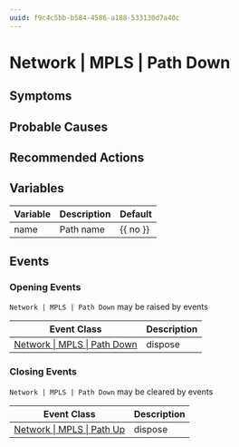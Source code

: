 ```yaml
---
uuid: f9c4c5bb-b584-4586-a188-533130d7a40c
---
```

# Network | MPLS | Path Down

## Symptoms

## Probable Causes

## Recommended Actions

## Variables

| Variable | Description | Default  |
| -------- | ----------- | -------- |
| name     | Path name   | {{ no }} |

## Events

### Opening Events
`Network | MPLS | Path Down` may be raised by events

| Event Class                                                                             | Description |
| --------------------------------------------------------------------------------------- | ----------- |
| [Network \| MPLS \| Path Down](ref://event-classes-reference/network/mpls/path-down.md) | dispose     |

### Closing Events
`Network | MPLS | Path Down` may be cleared by events

| Event Class                                                                         | Description |
| ----------------------------------------------------------------------------------- | ----------- |
| [Network \| MPLS \| Path Up](ref://event-classes-reference/network/mpls/path-up.md) | dispose     |

